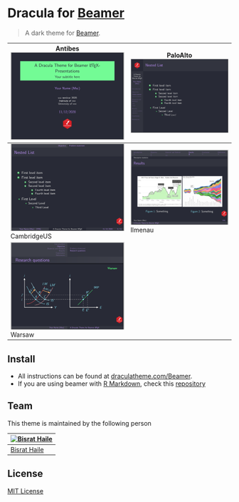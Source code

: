 # Dracula for [Beamer](https://ctan.org/pkg/beamer?lang=en)

> A dark theme for [Beamer](https://ctan.org/pkg/beamer?lang=en).



|Antibes ![](Screenshot_1.png)  | PaloAlto ![](Screenshot_2.png)  |
|-----------------|-----------------|
| ![](Screenshot_3.png) CambridgeUS | ![](Screenshot_4.png) Ilmenau |
| ![](Screenshot_5.png) Warsaw |


## Install

- All instructions can be found at [draculatheme.com/Beamer](https://draculatheme.com/Beamer).
- If you are using beamer with [R Markdown](https://rmarkdown.rstudio.com/), check this [repository](https://gitlab.com/bsrthyle/dracula-dark-theme-for-r-markdown-beamer)

## Team

This theme is maintained by the following person

[![Bisrat Haile](https://github.com/bsrthyle.png?size=100)](https://github.com/bsrthyle) |
--- |
[Bisrat Haile](https://github.com/bsrthyle) |

## License

[MIT License](./LICENSE)